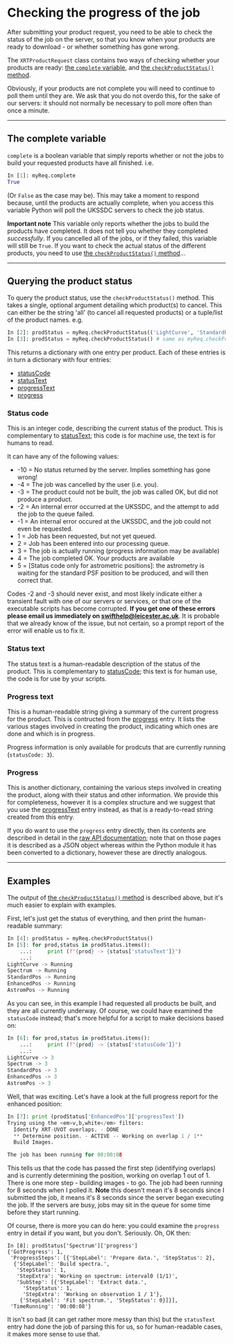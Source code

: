 # Checking the progress of the job

After submitting your product request, you need to be able to check the status of the job on the server, so that you know when your products are
ready to download - or whether something has gone wrong.

The `XRTProductRequest` class contains two ways of checking whether your products are ready: [the `complete` variable](#the-complete-variable), and [the `checkProductStatus()` method](#querying-the-product-status).

Obviously, if your products are not complete you will need to continue to poll them until they are. We ask that you do not overdo this, for the sake of our servers: it should not normally be necessary to poll more often than once a minute.

---

## The complete variable

`complete` is a boolean variable that simply reports whether or not the jobs to build your requested products have all finished. i.e.

```python
In [1]: myReq.complete
True
```

(Or `False` as the case may be). This may take a moment to respond because, until the products are actually complete, when you access this variable Python will poll the UKSSDC servers to check the job status.

**Important note** This variable only reports whether the jobs to build the products have completed. It does not tell you whether they completed *successfully*. If you cancelled all of the jobs, or if they failed, this variable will still be `True`. If you want to check the actual status of the different products, you need to use [the `checkProductStatus()` method](#querying-the-product-status)...

---

## Querying the product status

To query the product status, use the `checkProductStatus()` method. This takes a single, optional argument detailing which product(s) to cancel. This can either be the string 'all' (to cancel all requested products) or a tuple/list of the product names. e.g.

```python
In [2]: prodStatus = myReq.checkProductStatus(('LightCurve', 'StandardPos')) # Poll only the light curve and standard position
In [3]: prodStatus = myReq.checkProductStatus() # same as myReq.checkProductStatus('all')
```

This returns a dictionary with one entry per product. Each of these entries is in turn a dictionary with four entries:

* [statusCode](#status-code)
* [statusText](#status-text)
* [progressText](#progress-text)
* [progress](#progress)

### Status code

This is an integer code, describing the current status of the product. This is complementary to [statusText](#status-text); this code is for machine use, the text is for humans to read.

It can have any of the following values:

 * -10 = No status returned by the server. Implies something has gone wrong!
 * -4 = The job was cancelled by the user (i.e. you).
 * -3 = The product could not be built, the job was called OK, but did not produce a product.
 * -2 = An internal error occurred at the UKSSDC, and the attempt to add the job to the queue failed.
 * -1 = An internal error occured at the UKSSDC, and the job could not even be requested.
 * 1  = Job has been requested, but not yet queued.
 * 2  = Job has been entered into our processing queue.
 * 3  = The job is actually running (progress information may be available)
 * 4  = The job completed OK. Your products are available
 * 5  = [Status code only for astrometric positions]: the astrometry is waiting for the standard PSF position to be produced, and will then correct that.
 
Codes -2 and -3 should never exist, and most likely indicate either a transient fault with one of our servers or services, or that one of the executable scripts has become corrupted. **If you get one of these errors please email us immediately on swifthelp@leicester.ac.uk**. It is probable that we already know of the issue, but not certain, so a prompt report of the error will enable us to fix it.

### Status text

The status text is a human-readable description of the status of the product. This is complementary to [statusCode](#status-code); this text is for human use, the code is for use by your scripts.

### Progress text

This is a human-readable string giving a summary of the current progress for the product. This is contructed from the [progress](#progress) entry.
It lists the various stages involved in creating the product, indicating which ones are done and which is in progress.

Progress information is only available for prodcuts that are currently running (`statusCode: 3`).

### Progress

This is another dictionary, containing the various steps involved in creating the product, along with their status and other information. We provide this for completeness, however it is a complex structure and we suggest that you use the [progressText](#progress-text) entry instead, as that is a ready-to-read string created from this entry.

If you do want to use the `progress` entry directly, then its contents are described in detail in the [raw API documentation](../APIDocs/JobStatus.md); note that on those pages it is described as a JSON object whereas within the Python module it has been converted to a dictionary, however these are directly analogous.

---

## Examples

The output of [the `checkProductStatus()` method](#querying-the-product-status) is described above, but it's much easier to explain with examples. 

First, let's just get the status of everything, and then print the human-readable summary:

```python
In [4]: prodStatus = myReq.checkProductStatus()
In [5]: for prod,status in prodStatus.items():
    ...:     print (f"{prod} -> {status['statusText']}")
    ...:
LightCurve -> Running
Spectrum -> Running
StandardPos -> Running
EnhancedPos -> Running
AstromPos -> Running
```

As you can see, in this example I had requested all products be built, and they are all currently underway. Of course, we could have examined the `statusCode` instead; that's more helpful for a script to make decisions based on:

```python
In [6]: for prod,status in prodStatus.items():
    ...:     print (f"{prod} -> {status['statusCode']}")
    ...:
LightCurve -> 3
Spectrum -> 3
StandardPos -> 3
EnhancedPos -> 3
AstromPos -> 3
```

Well, that was exciting. Let's have a look at the full progress report for the enhanced position:

```python
In [7]: print (prodStatus['EnhancedPos']['progressText'])
Trying using the <em>v,b,white</em> filters:
  Identify XRT-UVOT overlaps. - DONE
  ** Determine position. - ACTIVE -- Working on overlap 1 / 1**
  Build Images.

The job has been running for 00:00:08
```

This tells us that the code has passed the first step (identifying overlaps) and is currently determining the position, working on overlap 1 out of 1. There is one more step - building images - to go. The job had been running for 8 seconds when I polled it. **Note** this doesn't mean it's 8 seconds since I submitted the job, it means it's 8 seconds since the server began executing the job. If the servers are busy, jobs may sit in the queue for some time before they start running.

Of course, there is more you can do here: you could examine the `progress` entry in detail if you want, but you don't. Seriously. Oh, OK then:


```
In [8]: prodStatus['Spectrum']['progress']
{'GotProgress': 1,
 'ProgressSteps': [{'StepLabel': 'Prepare data.', 'StepStatus': 2},
  {'StepLabel': 'Build spectra.',
   'StepStatus': 1,
   'StepExtra': 'Working on spectrum: interval0 (1/1)',
   'SubStep': [{'StepLabel': 'Extract data.',
     'StepStatus': 1,
     'StepExtra': 'Working on observation 1 / 1'},
    {'StepLabel': 'Fit spectrum.', 'StepStatus': 0}]}],
 'TimeRunning': '00:00:08'}
 ```

 It isn't so bad (it can get rather more messy than this) but the `statusText` entry had done the job of parsing this for us,
 so for human-readable cases, it makes more sense to use that.


